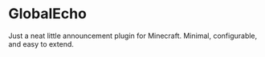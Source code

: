 # GlobalEcho
Just a neat little announcement plugin for Minecraft. Minimal, configurable, and easy to extend.
